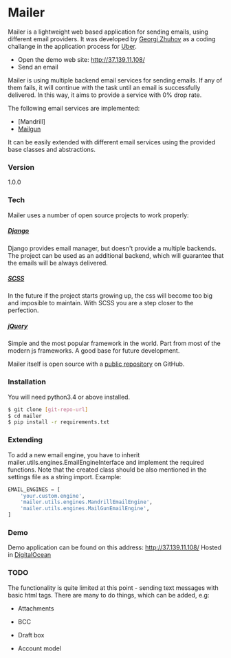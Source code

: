 # Mailer

Mailer is a lightweight web based application for sending emails, using different email providers. It was developed by [Georgi Zhuhov] as a coding challange in the application process for [Uber].
  - Open the demo web site: http://37.139.11.108/
  - Send an email

Mailer is using multiple backend email services for sending emails. If any of them fails, it will continue with the task until an email is successfully delivered. In this way, it aims to provide a service with 0% drop rate.

The following email services are implemented:
* [Mandrill]
* [Mailgun]

It can be easily extended with different email services using the provided base classes and abstractions.

### Version
1.0.0

### Tech

Mailer uses a number of open source projects to work properly:

##### [Django]
Django provides email manager, but doesn't provide a multiple backends. The project can be used as an additional backend, which will guarantee that the emails will be always delivered.

##### [SCSS]
In the future if the project starts growing up, the css will become too big and imposible to maintain. With SCSS you are a step closer to the perfection.

##### [jQuery]
Simple and the most popular framework in the world. Part from most of the modern js frameworks. A good base for future development.

Mailer itself is open source with a [public repository][mailer]
 on GitHub.

### Installation

You will need python3.4 or above installed.
```sh
$ git clone [git-repo-url]
$ cd mailer
$ pip install -r requirements.txt
```
### Extending

To add a new email engine, you have to inherit mailer.utils.engines.EmailEngineInterface and implement the required functions. Note that the created class should be also mentioned in the settings file as a string import. Example:
```py
EMAIL_ENGINES = [
    'your.custom.engine',
    'mailer.utils.engines.MandrillEmailEngine',
    'mailer.utils.engines.MailGunEmailEngine',
]
```

### Demo

Demo application can be found on this address:
http://37.139.11.108/
Hosted in [DigitalOcean]

### TODO

The functionality is quite limited at this point - sending text messages with basic html tags. There are many to do things, which can be added, e.g:
 * Attachments
 * BCC
 * Draft box
 * Account model


   [DigitalOcean]: <https://www.digitalocean.com>
   [mailer]: <https://github.com/SpeeDly/mailer>
   [Uber]: <https://www.uber.com/>
   [git-repo-url]: <https://github.com/SpeeDly/mailer.git>
   [Georgi Zhuhov]: <https://github.com/SpeeDly>
   [Mandril]: <https://www.mandrill.com/>
   [Mailgun]: <https://mailgun.com/>
   [Django]: <https://www.djangoproject.com/>
   [SCSS]: <http://sass-lang.com/>
   [jQuery]: <http://jquery.com>